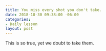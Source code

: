 ```yaml
---
title: You miss every shot you don't take.
date: 2018-10-30 09:38:00 -06:00
categories:
- Daily lesson
layout: post
---
```


This is so true, yet we doubt to take them. 